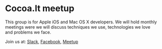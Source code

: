 # Cocoa.lt meetup

This group is for Apple iOS and Mac OS X developers. We will hold monthly meetings were we will discuss techniques we use, technologies we love and problems we face.

Join us at: [Slack](http://slack.cocoa.lt), [Facebook](https://www.facebook.com/groups/vilniusios/), [Meetup](https://www.meetup.com/cocoalt)
